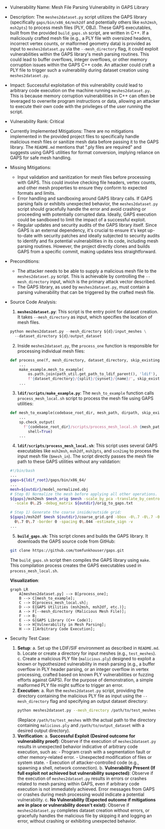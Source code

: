 * Vulnerability Name: Mesh File Parsing Vulnerability in GAPS Library
* Description: The `meshes2dataset.py` script utilizes the GAPS library (specifically `gaps/bin/x86_64/msh2df` and potentially others like `msh2msh`, `msh2pts`) to process mesh files (PLY, OBJ). These GAPS executables, built from the provided `build_gaps.sh` script, are written in C++. If a maliciously crafted mesh file (e.g., a PLY file with oversized headers, incorrect vertex counts, or malformed geometry data) is provided as input to `meshes2dataset.py` via the `--mesh_directory` flag, it could exploit vulnerabilities within the GAPS library's mesh parsing routines. This could lead to buffer overflows, integer overflows, or other memory corruption issues within the GAPS C++ code. An attacker could craft a PLY file to trigger such a vulnerability during dataset creation using `meshes2dataset.py`.
* Impact: Successful exploitation of this vulnerability could lead to arbitrary code execution on the machine running `meshes2dataset.py`. This is because memory corruption vulnerabilities in C++ can often be leveraged to overwrite program instructions or data, allowing an attacker to execute their own code with the privileges of the user running the script.
* Vulnerability Rank: Critical
* Currently Implemented Mitigations: There are no mitigations implemented in the provided project files to specifically handle malicious mesh files or sanitize mesh data before passing it to the GAPS library. The `README.md` mentions that ".ply files are required" and suggests using GAPS utilities for format conversion, implying reliance on GAPS for safe mesh handling.
* Missing Mitigations:
    - Input validation and sanitization for mesh files before processing with GAPS. This could involve checking file headers, vertex counts, and other mesh properties to ensure they conform to expected formats and limits.
    - Error handling and sandboxing around GAPS library calls. If GAPS parsing fails or exhibits unexpected behavior, the `meshes2dataset.py` script should gracefully handle the error and avoid crashing or proceeding with potentially corrupted data. Ideally, GAPS execution could be sandboxed to limit the impact of a successful exploit.
    - Regular updates and security audits of the GAPS library itself. Since GAPS is an external dependency, it's crucial to ensure it's kept up-to-date with security patches and ideally subjected to security audits to identify and fix potential vulnerabilities in its code, including mesh parsing routines. However, the project directly clones and builds GAPS from a specific commit, making updates less straightforward.
* Preconditions:
    - The attacker needs to be able to supply a malicious mesh file to the `meshes2dataset.py` script. This is achievable by controlling the `--mesh_directory` input, which is the primary attack vector described.
    - The GAPS library, as used by `meshes2dataset.py`, must contain a parsing vulnerability that can be triggered by the crafted mesh file.
* Source Code Analysis:
    1. **`meshes2dataset.py`**: This script is the entry point for dataset creation. It takes `--mesh_directory` as input, which specifies the location of mesh files.
    ```python
    python meshes2dataset.py --mesh_directory ${d}/input_meshes \
      --dataset_directory ${d}/output_dataset
    ```
    2. Inside `meshes2dataset.py`, the `process_one` function is responsible for processing individual mesh files:
    ```python
    def process_one(f, mesh_directory, dataset_directory, skip_existing, log_level):
        ...
        make_example.mesh_to_example(
            os.path.join(path_util.get_path_to_ldif_parent(), 'ldif'), f,
            f'{dataset_directory}/{split}/{synset}/{name}/', skip_existing, log_level)
        ...
    ```
    3. **`ldif/scripts/make_example.py`**: The `mesh_to_example` function calls `process_mesh_local.sh` script to process the mesh file using GAPS utilities:
    ```python
    def mesh_to_example(codebase_root_dir, mesh_path, dirpath, skip_existing, log_level):
        ...
        sp.check_output(
          f'{codebase_root_dir}/scripts/process_mesh_local.sh {mesh_path} {dirpath} {ldif_path}',
            shell=True)
        ...
    ```
    4. **`ldif/scripts/process_mesh_local.sh`**: This script uses several GAPS executables like `msh2msh`, `msh2df`, `msh2pts`, and `scn2img` to process the input mesh file (`$mesh_in`). The script directly passes the mesh file path to these GAPS utilities without any validation:
    ```bash
    #!/bin/bash
    ...
    gaps=${ldif_root}/gaps/bin/x86_64/
    ...
    mesh=${outdir}/model_normalized.obj
    # Step 0) Normalize the mesh before applying all other operations.
    ${gaps}/msh2msh $mesh_orig $mesh -scale_by_pca -translate_by_centroid \
      -scale 0\.25 -debug_matrix ${outdir}/orig_to_gaps.txt

    # Step 1) Generate the coarse inside/outside grid:
    ${gaps}/msh2df $mesh ${outdir}/coarse_grid.grd -bbox -0\.7 -0\.7 -0\.7 0\.7 \
      0\.7 0\.7 -border 0 -spacing 0\.044 -estimate_sign -v
    ...
    ```
    5. **`build_gaps.sh`**: This script clones and builds the GAPS library. It downloads the GAPS source code from GitHub:
    ```bash
    git clone https://github.com/tomfunkhouser/gaps.git
    ```
    The `build_gaps.sh` script then compiles the GAPS library using `make`. This compilation process creates the GAPS executables used in `process_mesh_local.sh`.

    **Visualization**:
    ```mermaid
    graph LR
        A[meshes2dataset.py] --> B[process_one];
        B --> C[mesh_to_example];
        C --> D[process_mesh_local.sh];
        D --> E{GAPS Utilities (msh2msh, msh2df, etc.)};
        A --> F[--mesh_directory (Malicious Mesh File)];
        F --> B;
        E --> G[GAPS Library (C++ Code)];
        G --> H[Vulnerability in Mesh Parsing];
        H --> I[Arbitrary Code Execution];
    ```

* Security Test Case:
    1. **Setup**:
        a. Set up the LDIF/SIF environment as described in `README.md`.
        b. Locate or create a directory for input meshes (e.g., `test_meshes`).
        c. Create a malicious PLY file (`malicious.ply`) designed to exploit a known or hypothesized vulnerability in mesh parsing (e.g., a buffer overflow in PLY header parsing, or an integer overflow in vertex processing, crafted based on known PLY vulnerabilities or fuzzing efforts against GAPS). For the purpose of demonstration, a simple malformed PLY file might suffice to trigger an error.
    2. **Execution**:
        a. Run the `meshes2dataset.py` script, providing the directory containing the malicious PLY file as input using the `--mesh_directory` flag and specifying an output dataset directory:
        ```bash
        python meshes2dataset.py --mesh_directory /path/to/test_meshes --dataset_directory /path/to/output_dataset
        ```
        (Replace `/path/to/test_meshes` with the actual path to the directory containing `malicious.ply` and `/path/to/output_dataset` with a desired output directory).
    3. **Verification**:
        a. **Successful Exploit (Desired outcome for vulnerability proof)**: Observe if the execution of `meshes2dataset.py` results in unexpected behavior indicative of arbitrary code execution, such as:
            - Program crash with a segmentation fault or other memory-related error.
            - Unexpected modification of files or system state.
            - Execution of attacker-controlled code (e.g., spawning a shell, network connection).
        b. **Vulnerability Present (If full exploit not achieved but vulnerability suspected)**: Observe if the execution of `meshes2dataset.py` results in errors or crashes related to mesh parsing within GAPS, even if arbitrary code execution is not immediately achieved. Error messages from GAPS or crashes during mesh processing would indicate a potential vulnerability.
        c. **No Vulnerability (Expected outcome if mitigations are in place or vulnerability doesn't exist)**: Observe if `meshes2dataset.py` completes dataset creation without errors, or gracefully handles the malicious file by skipping it and logging an error, without crashing or exhibiting unexpected behavior.